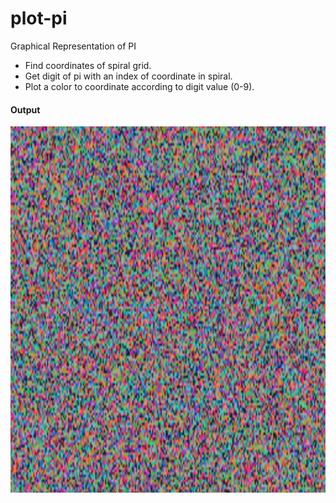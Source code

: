 # plot-pi

Graphical Representation of PI

- Find coordinates of spiral grid.
- Get digit of pi with an index of coordinate in spiral.
- Plot a color to coordinate according to digit value (0-9).
  <br/>

#### Output

![Output](output.JPG)